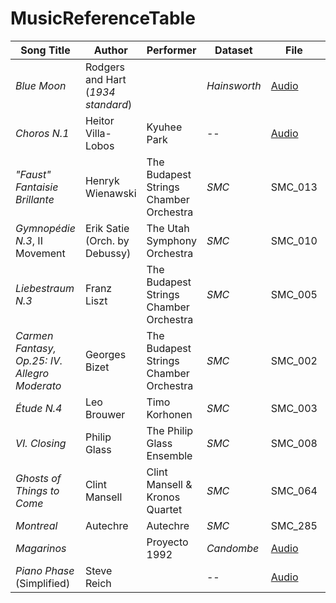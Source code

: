 # MusicReferenceTable

| **Song Title**                                | **Author**                         | **Performer**                          | **Dataset**  | **File**          | **Listen**                                                                                 | **Info**                                                                                                             |
| --------------------------------------------- | ---------------------------------- | -------------------------------------- | ------------ | ----------------- | ------------------------------------------------------------------------------------------ | -------------------------------------------------------------------------------------------------------------------- |
| *Blue Moon*                                   | Rodgers and Hart (*1934 standard*) |                                        | *Hainsworth* | [Audio](./audio/) | --                                                                                         | --                                                                                                                   |
| *Choros N.1*                                  | Heitor Villa-Lobos                 | Kyuhee Park                            | --           | [Audio](./audio/) | [Spotify](https://open.spotify.com/track/4DhEB89eDTVLVku7zfV5EI?si=3306257325404740)       |                                                                                                                      |
| *"Faust" Fantaisie Brillante*                 | Henryk Wienawski                   | The Budapest Strings Chamber Orchestra | *SMC*        | SMC_013           | [Spotify](https://open.spotify.com/track/5r2dZoRfQNtdWEDDfBohk9?si=567e2e12635a4eb1)       | [Shazam](https://www.shazam.com/track/64144933/faust-fantasy-op-20)                                                  |
| *Gymnopédie N.3*, II Movement                 | Erik Satie (Orch. by Debussy)      | The Utah Symphony Orchestra            | *SMC*        | SMC_010           | [Spotify](https://open.spotify.com/track/1u879Vbu4VnZj2Z2gZh3ai?si=8c5829ace17e496f)       | [Shazam](https://www.shazam.com/track/378266099/gymnopodie-no-3-orchestrated-by-debussy)                             |
| *Liebestraum N.3*                             | Franz Liszt                        | The Budapest Strings Chamber Orchestra | *SMC*        | SMC_005           | [Spotify](https://open.spotify.com/track/4h9wHndw2juXYncAHTa6Qx?si=7JGfBZbHRPSQNTC1L8Nfgw) | [Shazam](https://www.shazam.com/track/64144937/liebestraum-no-3)                                                     |
| *Carmen Fantasy, Op.25: IV. Allegro Moderato* | Georges Bizet                      | The Budapest Strings Chamber Orchestra | *SMC*        | SMC_002           | [YouTube](https://www.youtube.com/watch?v=CdS2Ccd0W_8)                                     | [Shazam](https://www.shazam.com/track/64144939/carmen-fantasy-op-25)                                                 |
| *Étude N.4*                                   | Leo Brouwer                        | Timo Korhonen                          | *SMC*        | SMC_003           | [Spotify](https://open.spotify.com/track/5xIgmgayO5SrkprPRyWrZk?si=SYOhztcTQE-2kaQdZ1pMvw) | [Shazam](https://www.shazam.com/track/91930074/12-%C3%A9tudes-no-4-des-accords-r%C3%A9p%C3%A9t%C3%A9s-un-peu-modere) |
| *VI. Closing*                                 | Philip Glass                       | The Philip Glass Ensemble              | *SMC*        | SMC_008           | [Spotify](https://open.spotify.com/track/6nXArMkjtAdWNGr0jEUH5E?si=66f45936c45a459d)       | [Shazam](https://www.shazam.com/track/45752382/closing)                                                              |
| *Ghosts of Things to Come*                    | Clint Mansell                      | Clint Mansell & Kronos Quartet         | *SMC*        | SMC_064           | [Spotify](https://open.spotify.com/track/6nXArMkjtAdWNGr0jEUH5E?si=66f45936c45a459d)       | [Shazam](https://www.shazam.com/track/20011818/ghosts-of-things-to-come)                                             |
| *Montreal*                                    | Autechre                           | Autechre                               | *SMC*        | SMC_285           | [Spotify](https://open.spotify.com/track/0Og7Doec2OJfj6B4YHHReJ?si=b0abdae0ee2d47d1)       | [Shazam](https://www.shazam.com/track/423819/montreal)                                                               |
| *Magarinos*                                   |                                    | Proyecto 1992                          | *Candombe*   | [Audio](./audio/) |                                                                                            |                                                                                                                      |
| *Piano Phase* (Simplified)                    | Steve Reich                        |                                        | --           | [Audio](./audio/) |                                                                                            |                                                                                                                      |
